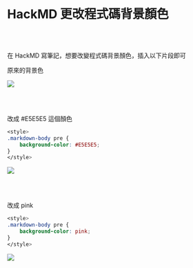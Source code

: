 # HackMD 更改程式碼背景顏色

<!--more-->
<!--code_background-->
<br><br/>

在 HackMD 寫筆記，想要改變程式碼背景顏色，插入以下片段即可

原來的背景色

![](https://i.imgur.com/qIUVV9Z.jpg)
<br><br/>

&nbsp;

改成 #E5E5E5 這個顏色
```css
<style>
.markdown-body pre {
    background-color: #E5E5E5;    
}
</style>
```
![](https://i.imgur.com/zehOciL.jpg)
<br><br/>

&nbsp;

改成 pink
```css
<style>
.markdown-body pre {
    background-color: pink;    
}
</style>
```
![](https://i.imgur.com/rzvwLbQ.jpg)


